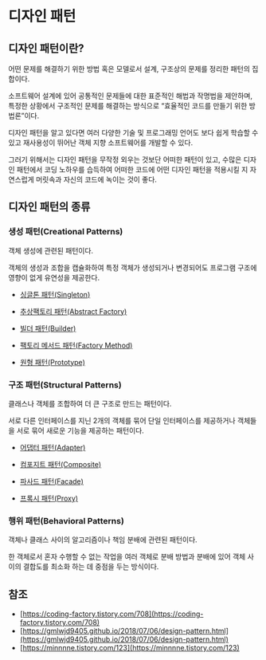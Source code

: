 # 디자인 패턴

## 디자인 패턴이란?

어떤 문제를 해결하기 위한 방법 혹은 모델로서 설계, 구조상의 문제를 정리한 패턴의 집합이다.

소프트웨어 설계에 있어 공통적인 문제들에 대한 표준적인 해법과 작명법을 제안하며, 특정한 상황에서 구조적인 문제를 해결하는 방식으로 “효율적인 코드를 만들기 위한 방법론”이다.

디자인 패턴을 알고 있다면 여러 다양한 기술 및 프로그래밍 언어도 보다 쉽게 학습할 수 있고 재사용성이 뛰어난 객체 지향 소프트웨어를 개발할 수 있다.

그러기 위해서는 디자인 패턴을 무작정 외우는 것보단 어떠한 패턴이 있고, 수많은 디자인 패턴에서 코딩 노하우를 습득하여 어떠한 코드에 어떤 디자인 패턴을 적용시킬 지 자연스럽게 머릿속과 자신의 코드에 녹이는 것이 좋다.

## 디자인 패턴의 종류

### 생성 패턴(Creational Patterns)

객체 생성에 관련된 패턴이다.

객체의 생성과 조합을 캡슐화하여 특정 객체가 생성되거나 변경되어도 프로그램 구조에 영향이 없게 유연성을 제공한다.

- [싱글톤 패턴(Singleton)](https://github.com/outlastudy/2022-weekly-study/blob/master/%EC%84%B1%ED%97%8C/Design_Pattern/Creational_Patterns/Singleton.md)

- [추상팩토리 패턴(Abstract Factory)](https://github.com/outlastudy/2022-weekly-study/blob/master/%EC%84%B1%ED%97%8C/Design_Pattern/Creational_Patterns/Abstract_Factory.md)

- [빌더 패턴(Builder)](https://github.com/outlastudy/2022-weekly-study/blob/master/%EC%84%B1%ED%97%8C/Design_Pattern/Creational_Patterns/Builder.md)

- [팩토리 메서드 패턴(Factory Method)](https://github.com/outlastudy/2022-weekly-study/blob/master/%EC%84%B1%ED%97%8C/Design_Pattern/Creational_Patterns/Factory_Method.md)

- [원형 패턴(Prototype)](https://github.com/outlastudy/2022-weekly-study/blob/master/%EC%84%B1%ED%97%8C/Design_Pattern/Creational_Patterns/Prototype.md)

### 구조 패턴(Structural Patterns)

클래스나 객체를 조합하여 더 큰 구조로 만드는 패턴이다.

서로 다른 인터페이스를 지닌 2개의 객체를 묶어 단일 인터페이스를 제공하거나 객체들을 서로 묶어 새로운 기능을 제공하는 패턴이다.

- [어댑터 패턴(Adapter)](https://github.com/outlastudy/2022-weekly-study/blob/master/%EC%84%B1%ED%97%8C/Design_Pattern/Creational_Patterns/Adapter.md)

- [컴포지트 패턴(Composite)](https://github.com/outlastudy/2022-weekly-study/blob/master/%EC%84%B1%ED%97%8C/Design_Pattern/Creational_Patterns/Composite.md)

- [파사드 패턴(Facade)](https://github.com/outlastudy/2022-weekly-study/blob/master/%EC%84%B1%ED%97%8C/Design_Pattern/Creational_Patterns/Facade.md)

- [프록시 패턴(Proxy)](https://github.com/outlastudy/2022-weekly-study/blob/master/%EC%84%B1%ED%97%8C/Design_Pattern/Creational_Patterns/Proxy.md)

### 행위 패턴(Behavioral Patterns)

객체나 클래스 사이의 알고리즘이나 책임 분배에 관련된 패턴이다.

한 객체로서 혼자 수행할 수 없는 작업을 여러 객체로 분배 방법과 분배에 있어 객체 사이의 결합도를 최소화 하는 데 중점을 두는 방식이다.

## 참조

- [https://coding-factory.tistory.com/708](https://coding-factory.tistory.com/708)
- [https://gmlwjd9405.github.io/2018/07/06/design-pattern.html](https://gmlwjd9405.github.io/2018/07/06/design-pattern.html)
- [https://minnnne.tistory.com/123](https://minnnne.tistory.com/123)